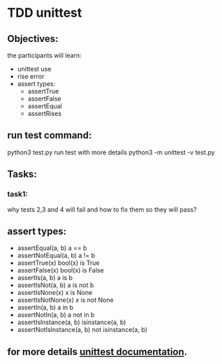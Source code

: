 #   TDD unittest

## Objectives:
the participants will learn:
- unittest use
- rise error
- assert types:
    - assertTrue
    - assertFalse
    - assertEqual
    - assertRises
## run test command:
   python3 test.py
run test with more details
   python3 -m unittest -v test.py

## Tasks:
### task1:
why tests 2,3 and 4 will fail and how to fix them so they will pass?

## assert types:
- assertEqual(a, b)          a == b
- assertNotEqual(a, b)       a != b
- assertTrue(x)              bool(x) is True
- assertFalse(x)             bool(x) is False
- assertIs(a, b)             a is b
- assertIsNot(a, b)          a is not b
- assertIsNone(x)            x is None
- assertIsNotNone(x)         x is not None
- assertIn(a, b)             a in b
- assertNotIn(a, b)          a not in b
- assertIsInstance(a, b)     isinstance(a, b)
- assertNotIsInstance(a, b)  not isinstance(a, b)
## for more details [unittest documentation](https://docs.python.org/3/library/unittest.html).


